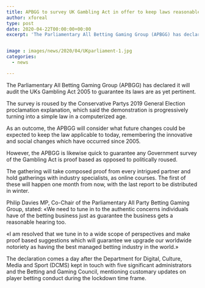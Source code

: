 ```yaml
---
title: APBGG to survey UK Gambling Act in offer to keep laws reasonable and relevant
author: xforeal 
type: post
date: 2020-04-22T00:00:00+00:00
excerpt: 'The Parliamentary All Betting Gaming Group (APBGG) has declared it will survey the UKs Gambling Act 2005 to guarantee its laws are still relevant '


image : images/news/2020/04/UKparliament-1.jpg
categories:
  - news

---
```

The Parliamentary All Betting Gaming Group (APBGG) has declared it will audit the UKs Gambling Act 2005 to guarantee its laws are as yet pertinent. 

The survey is roused by the Conservative Partys 2019 General Election proclamation explanation, which said the demonstration is progressively turning into a simple law in a computerized age. 

As an outcome, the APBGG will consider what future changes could be expected to keep the law applicable to today, remembering the innovative and social changes which have occurred since 2005. 

However, the APBGG is likewise quick to guarantee any Government survey of the Gambling Act is proof based as opposed to politically roused. 

The gathering will take composed proof from every intrigued partner and hold gatherings with industry specialists, as online courses. The first of these will happen one month from now, with the last report to be distributed in winter. 

Philip Davies MP, Co-Chair of the Parliamentary All Party Betting Gaming Group, stated: &#171;We need to tune in to the authentic concerns individuals have of the betting business just as guarantee the business gets a reasonable hearing too. 

&#171;I am resolved that we tune in to a wide scope of perspectives and make proof based suggestions which will guarantee we upgrade our worldwide notoriety as having the best managed betting industry in the world.&#187; 

The declaration comes a day after the Department for Digital, Culture, Media and Sport (DCMS) kept in touch with five significant administrators and the Betting and Gaming Council, mentioning customary updates on player betting conduct during the lockdown time frame.
